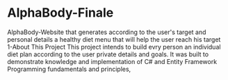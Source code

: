 # AlphaBody-Finale
AlphaBody-Website that generates according to the user's target and personal details a healthy diet menu that will help the user reach his target
1-About This Project
This project intends to build evry person an individual diet plan according to the user private details and goals. It was built to demonstrate knowledge and implementation of C# and Entity Framework Programming fundamentals and principles,
